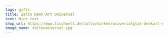 ```yaml
---
tags: gifts
title: Zalto Denk'Art Universal
text: Nice text
shop_url: https://www.tischwelt.de/zalto/marken/universalglas-denkart-denk-art-glas_pid_9702_85300313.html
image_name: zaltouniversal.jpg
---
```

